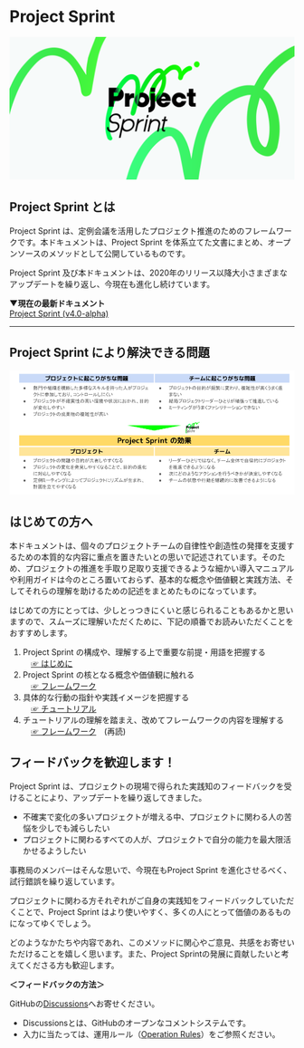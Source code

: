 # Project Sprint

![](images/pjs_og.png)

## Project Sprint とは

Project Sprint は、定例会議を活用したプロジェクト推進のためのフレームワークです。本ドキュメントは、Project Sprint を体系立てた文書にまとめ、オープンソースのメソッドとして公開しているものです。

Project Sprint 及び本ドキュメントは、2020年のリリース以降大小さまざまなアップデートを繰り返し、今現在も進化し続けています。

**▼現在の最新ドキュメント**  
[Project Sprint (v4.0-alpha)](JA/v4.0-alpha/README.md)

-----

## Project Sprint により解決できる問題

![](images/efficacy.png)

## はじめての方へ

本ドキュメントは、個々のプロジェクトチームの自律性や創造性の発揮を支援するための本質的な内容に重点を置きたいとの思いで記述されています。そのため、プロジェクトの推進を手取り足取り支援できるような細かい導入マニュアルや利用ガイドは今のところ置いておらず、基本的な概念や価値観と実践方法、そしてそれらの理解を助けるための記述をまとめたものになっています。

はじめての方にとっては、少しとっつきにくいと感じられることもあるかと思いますので、スムーズに理解いただくために、下記の順番でお読みいただくことをおすすめします。

1. Project Sprint の構成や、理解する上で重要な前提・用語を把握する  
　[&#9758; はじめに](JA/v4.0-alpha/introduction.md)
2. Project Sprint の核となる概念や価値観に触れる  
　[&#9758; フレームワーク](JA/v4.0-alpha/framework.md)
3. 具体的な行動の指針や実践イメージを把握する  
　[&#9758; チュートリアル](JA/v4.0-alpha/tutorial/README.md)
4. チュートリアルの理解を踏まえ、改めてフレームワークの内容を理解する  
　[&#9758; フレームワーク](JA/v4.0-alpha/framework.md)　(再読)

## フィードバックを歓迎します！

Project Sprint は、プロジェクトの現場で得られた実践知のフィードバックを受けることにより、アップデートを繰り返してきました。

- 不確実で変化の多いプロジェクトが増える中、プロジェクトに関わる人の苦悩を少しでも減らしたい
- プロジェクトに関わるすべての人が、プロジェクトで自分の能力を最大限活かせるようしたい

事務局のメンバーはそんな思いで、今現在もProject Sprint を進化させるべく、試行錯誤を繰り返しています。

プロジェクトに関わる方それぞれがご自身の実践知をフィードバックしていただくことで、Project Sprint はより使いやすく、多くの人にとって価値のあるものになってゆくでしょう。

どのようなかたちや内容であれ、このメソッドに関心やご意見、共感をお寄せいただけることを嬉しく思います。また、Project Sprintの発展に貢献したいと考えてくださる方も歓迎します。

**＜フィードバックの方法＞**

GitHubの[Discussions](https://github.com/copilot-jp/project-sprint/discussions)へお寄せください。
- Discussionsとは、GitHubのオープンなコメントシステムです。
- 入力に当たっては、運用ルール（[Operation Rules](https://github.com/copilot-jp/project-sprint/wiki/Method-operation-rules)）をご参照ください。
